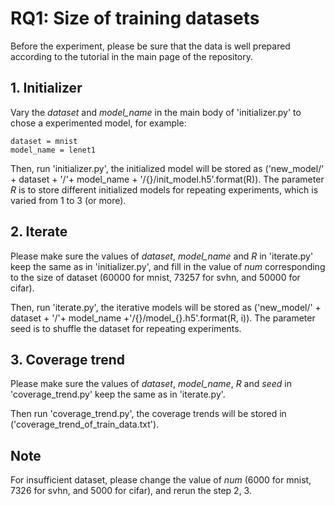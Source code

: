 # RQ1: Size of training datasets

Before the experiment, please be sure that the data is well prepared according to the tutorial in the main page of the repository.

## 1. Initializer
Vary the *dataset* and *model_name* in the main body of 'initializer.py' to chose a experimented model, for example:

```
dataset = mnist
model_name = lenet1
```

Then, run 'initializer.py', the initialized model will be stored as ('new_model/' + dataset + '/'+ model_name + '/{}/init_model.h5'.format(R)). 
The parameter *R* is to store different initialized models for repeating experiments, which is varied from 1 to 3 (or more).

## 2. Iterate
Please make sure the values of *dataset*, *model_name* and *R* in 'iterate.py' keep the same as in 'initializer.py', and fill in the value of *num* corresponding to the size of dataset (60000 for mnist, 73257 for svhn, and 50000 for cifar). 

Then, run 'iterate.py', the iterative models will be stored as ('new_model/' + dataset + '/'+ model_name +'/{}/model_{}.h5'.format(R, i)). The parameter seed is to shuffle the dataset for repeating experiments.

## 3. Coverage trend
Please make sure the values of *dataset*, *model_name*, *R* and *seed* in 'coverage_trend.py' keep the same as in 'iterate.py'. 

Then run 'coverage_trend.py', the coverage trends will be stored in ('coverage_trend_of_train_data.txt').

## Note
For insufficient dataset, please change the value of *num* (6000 for mnist, 7326 for svhn, and 5000 for cifar), and rerun the step 2, 3.
